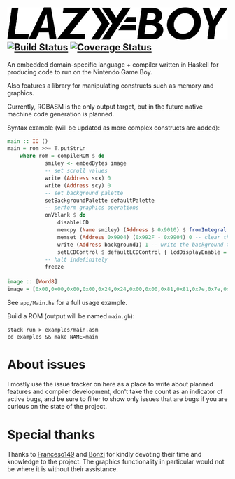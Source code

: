 ![LAZYBOY](meta/logo.png)
[![Build Status](https://travis-ci.org/ix/lazyboy.svg?branch=master)](https://travis-ci.org/ix/lazyboy)
[![Coverage Status](https://coveralls.io/repos/github/ix/lazyboy/badge.svg?branch=master)](https://coveralls.io/github/ix/lazyboy?branch=master)
---

An embedded domain-specific language + compiler written in Haskell for producing code to run on the Nintendo Game Boy.

Also features a library for manipulating constructs such as memory and graphics.

Currently, RGBASM is the only output target, but in the future native machine code generation is planned.

Syntax example (will be updated as more complex constructs are added):
```haskell
main :: IO ()
main = rom >>= T.putStrLn
    where rom = compileROM $ do
            smiley <- embedBytes image
            -- set scroll values
            write (Address scx) 0
            write (Address scy) 0
            -- set background palette
            setBackgroundPalette defaultPalette
            -- perform graphics operations
            onVblank $ do
                disableLCD
                memcpy (Name smiley) (Address $ 0x9010) $ fromIntegral $ length image
                memset (Address 0x9904) (0x992F - 0x9904) 0 -- clear the background tilemap
                write (Address background1) 1 -- write the background tile data
                setLCDControl $ defaultLCDControl { lcdDisplayEnable = True, lcdBackgroundEnable = True }
            -- halt indefinitely
            freeze

image :: [Word8]
image = [0x00,0x00,0x00,0x00,0x24,0x24,0x00,0x00,0x81,0x81,0x7e,0x7e,0x00,0x00,0x00,0x00]
```

See `app/Main.hs` for a full usage example.

Build a ROM (output will be named `main.gb`):
```
stack run > examples/main.asm
cd examples && make NAME=main
```

# About issues
I mostly use the issue tracker on here as a place to write about planned features and compiler development, 
don't take the count as an indicator of active bugs, and be sure to filter to show only issues that are bugs if you are curious on the state of the project.

# Special thanks
Thanks to [Franceso149](https://github.com/Francesco149) and [Bonzi](https://github.com/bnzis) for kindly devoting their time and knowledge to the project. The graphics functionality in particular would not be where it is without their assistance.